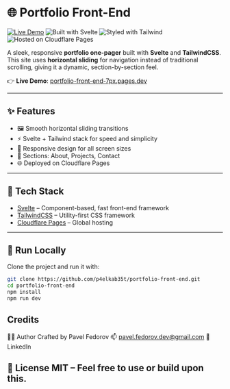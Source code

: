 # 🌐 Portfolio Front-End

[![Live Demo](https://img.shields.io/badge/Live%20Site-Open-green?logo=google-chrome)](https://portfolio-front-end-7px.pages.dev/)
![Built with Svelte](https://img.shields.io/badge/Built%20with-Svelte-orange?logo=svelte)
![Styled with Tailwind](https://img.shields.io/badge/Styled%20with-TailwindCSS-blue?logo=tailwindcss)
![Hosted on Cloudflare Pages](https://img.shields.io/badge/Deployed%20to-Cloudflare%20Pages-orange?logo=cloudflare)

A sleek, responsive **portfolio one-pager** built with **Svelte** and **TailwindCSS**.  
This site uses **horizontal sliding** for navigation instead of traditional scrolling, giving it a dynamic, section-by-section feel.

👉 **Live Demo**: [portfolio-front-end-7px.pages.dev](https://portfolio-front-end-7px.pages.dev/)

---

## ✨ Features

- 🖼️ Smooth horizontal sliding transitions
- ⚡️ Svelte + Tailwind stack for speed and simplicity
- 📱 Responsive design for all screen sizes
- 💼 Sections: About, Projects, Contact
- 🌐 Deployed on Cloudflare Pages

---

## 🧠 Tech Stack

- [Svelte](https://svelte.dev/) – Component-based, fast front-end framework
- [TailwindCSS](https://tailwindcss.com/) – Utility-first CSS framework
- [Cloudflare Pages](https://pages.cloudflare.com/) – Global hosting

---

## 🚀 Run Locally

Clone the project and run it with:

```bash
git clone https://github.com/p4elkab35t/portfolio-front-end.git
cd portfolio-front-end
npm install
npm run dev
```

## Credits
🧑‍💻 Author
Crafted by Pavel Fedorov
📫 pavel.fedorov.dev@gmail.com
🔗 LinkedIn

📄 License
MIT – Feel free to use or build upon this.
---

